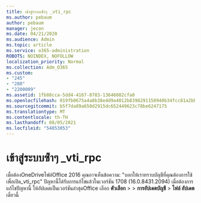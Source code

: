 ```yaml
---
title: เข้าสู่ระบบซ้ําๆ _vti_rpc
ms.author: pebaum
author: pebaum
manager: jecon
ms.date: 04/21/2020
ms.audience: Admin
ms.topic: article
ms.service: o365-administration
ROBOTS: NOINDEX, NOFOLLOW
localization_priority: Normal
ms.collection: Adm_O365
ms.custom:
- "245"
- "280"
- "2200009"
ms.assetid: 1fb88cca-5dd4-4167-8783-13646082cfa0
ms.openlocfilehash: 019fb0675a4a8b38e4d9a4012b8398291150940b34fcc81a2bbf96942d3fa9ec
ms.sourcegitcommit: b5f7da89a650d2915dc652449623c78be6247175
ms.translationtype: MT
ms.contentlocale: th-TH
ms.lasthandoff: 08/05/2021
ms.locfileid: "54053053"
---
```

# <a name="repeated-login-to-open-_vti_rpc"></a>เข้าสู่ระบบซ้ําๆ _vti_rpc

เมื่อต้องOneDriveไฟล์Office 2016 คุณอาจเห็นข้อความ: "บอกให้เราทราบบัญชีที่คุณต้องการใช้เพื่อเปิด_vti_rpc" ปัญหานี้ได้รับการแก้ไขแล้วในเวอร์ชัน 1708 (16.0.8431.2094) เมื่อต้องการแก้ไขปัญหานี้ ให้อัปเดตเป็นเวอร์ชันล่าสุดOffice เลือก **ตัวเลือก** \>  \> **การอัปเดตบัญชี** \> **ไฟล์ อัปเดต** เดี๋ยวนี้
  